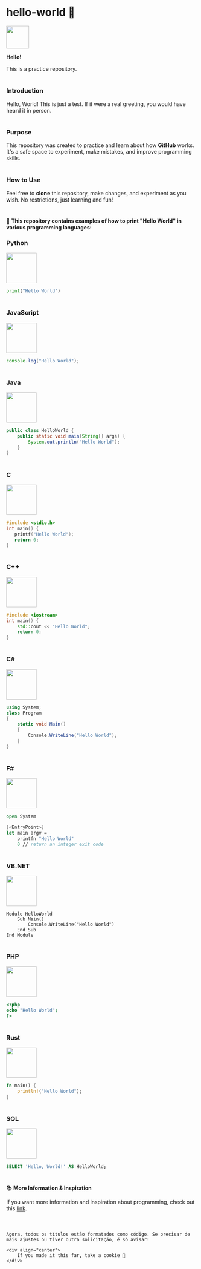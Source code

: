 # hello-world 👋

<img src="https://user-images.githubusercontent.com/98788821/209615112-def0ac3e-2067-4dfb-bb32-7fb4bdf52bdb.gif" width="60" height="60"/>

**Hello!**

This is a practice repository.

#

### Introduction

Hello, World! This is just a test. If it were a real greeting, you would have heard it in person.

#

### Purpose

This repository was created to practice and learn about how **GitHub** works. It's a safe space to experiment, make mistakes, and improve programming skills.

#

### How to Use

Feel free to **clone** this repository, make changes, and experiment as you wish. No restrictions, just learning and fun!

#

 🚀 **This repository contains examples of how to print "Hello World" in various programming languages:**

### **Python**  
<img src="https://cdn.jsdelivr.net/gh/devicons/devicon/icons/python/python-original.svg" width="80" height="80"/>

```python
print("Hello World")
```

#

### **JavaScript**  
<img src="https://cdn.jsdelivr.net/gh/devicons/devicon/icons/javascript/javascript-plain.svg" width="80" height="80"/>

```javascript
console.log("Hello World");
```

#

### **Java**  
<img src="https://cdn.jsdelivr.net/gh/devicons/devicon/icons/java/java-plain.svg" width="80" height="80"/>

```java
public class HelloWorld {
    public static void main(String[] args) {
        System.out.println("Hello World");
    }
}
```

#

### **C**  
<img src="https://cdn.jsdelivr.net/gh/devicons/devicon/icons/c/c-original.svg" width="80" height="80"/>

```c
#include <stdio.h>
int main() {
   printf("Hello World");
   return 0;
}
```

#

### **C++**  
<img src="https://cdn.jsdelivr.net/gh/devicons/devicon/icons/cplusplus/cplusplus-original.svg" width="80" height="80"/>

```cpp
#include <iostream>
int main() {
    std::cout << "Hello World";
    return 0;
}
```

#

### **C#**  
<img src="https://cdn.jsdelivr.net/gh/devicons/devicon/icons/csharp/csharp-original.svg" width="80" height="80"/>

```csharp
using System;
class Program
{
    static void Main()
    {
        Console.WriteLine("Hello World");
    }
}
```

#

### **F#**  
<img src="https://cdn.jsdelivr.net/gh/devicons/devicon/icons/fsharp/fsharp-original.svg" width="80" height="80"/>

```fsharp
open System

[<EntryPoint>]
let main argv =
    printfn "Hello World"
    0 // return an integer exit code
```

#

### **VB.NET**  
<img src="https://cdn.jsdelivr.net/gh/devicons/devicon/icons/visualbasic/visualbasic-original.svg" width="80" height="80"/>

```vbnet
Module HelloWorld
    Sub Main()
        Console.WriteLine("Hello World")
    End Sub
End Module
```

#

### **PHP**  
<img src="https://cdn.jsdelivr.net/gh/devicons/devicon/icons/php/php-plain.svg" width="80" height="80"/>

```php
<?php
echo "Hello World";
?>
```

#

### **Rust**  
<img src="https://cdn.jsdelivr.net/gh/devicons/devicon/icons/rust/rust-original.svg" width="80" height="80"/>

```rust
fn main() {
    println!("Hello World");
}
```

#

### **SQL**  
<img src="https://cdn.jsdelivr.net/gh/devicons/devicon/icons/mysql/mysql-original-wordmark.svg" width="80" height="80"/>

```sql
SELECT 'Hello, World!' AS HelloWorld;
```

#

📚 **More Information & Inspiration**

If you want more information and inspiration about programming, check out this [link](https://www.alura.com.br/artigos/hello-world-em-varias-linguagens).

#
```

Agora, todos os títulos estão formatados como código. Se precisar de mais ajustes ou tiver outra solicitação, é só avisar!

<div align="center">
    If you made it this far, take a cookie 🍪
</div>
